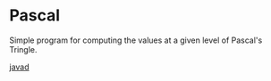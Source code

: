# Pascal

Simple program for computing the values at a given level of Pascal's Tringle.

[javad](https://drive.google.com/file/d/10Jt1w2biS5Py1CVGqhfW2UWIeY-9jwvK/view?usp=sharing)
